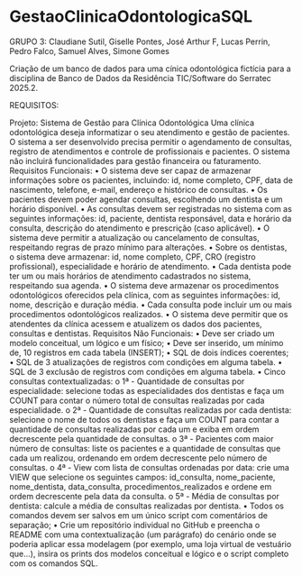 # GestaoClinicaOdontologicaSQL


GRUPO 3: Claudiane Sutil, Giselle Pontes, José Arthur F, Lucas Perrin, Pedro Falco, Samuel Alves, Simone Gomes


Criação de um banco de dados para uma cínica odontológica fictícia para a disciplina de Banco de Dados da Residência TIC/Software do Serratec 2025.2.

REQUISITOS:

Projeto: Sistema de Gestão para Clínica Odontológica
Uma clínica odontológica deseja informatizar o seu atendimento e gestão de pacientes. O sistema a ser desenvolvido precisa permitir o agendamento de consultas, registro de atendimentos e controle de profissionais e pacientes. O sistema não incluirá funcionalidades para gestão financeira ou faturamento.
Requisitos Funcionais:
•
O sistema deve ser capaz de armazenar informações sobre os pacientes, incluindo: id, nome completo, CPF, data de nascimento, telefone, e-mail, endereço e histórico de consultas.
•
Os pacientes devem poder agendar consultas, escolhendo um dentista e um horário disponível.
•
As consultas devem ser registradas no sistema com as seguintes informações: id, paciente, dentista responsável, data e horário da consulta, descrição do atendimento e prescrição (caso aplicável).
•
O sistema deve permitir a atualização ou cancelamento de consultas, respeitando regras de prazo mínimo para alterações.
•
Sobre os dentistas, o sistema deve armazenar: id, nome completo, CPF, CRO (registro profissional), especialidade e horário de atendimento.
•
Cada dentista pode ter um ou mais horários de atendimento cadastrados no sistema, respeitando sua agenda.
•
O sistema deve armazenar os procedimentos odontológicos oferecidos pela clínica, com as seguintes informações: id, nome, descrição e duração média.
•
Cada consulta pode incluir um ou mais procedimentos odontológicos realizados.
•
O sistema deve permitir que os atendentes da clínica acessem e atualizem os dados dos pacientes, consultas e dentistas.
Requisitos Não Funcionais:
•
Deve ser criado um modelo conceitual, um lógico e um físico;
•
Deve ser inserido, um mínimo de, 10 registros em cada tabela (INSERT);
•
SQL de dois índices coerentes;
• SQL de 3 atualizações de registros com condições em alguma tabela.
• SQL de 3 exclusão de registros com condições em alguma tabela.
• Cinco consultas contextualizadas:
o 1ª - Quantidade de consultas por especialidade: selecione todas as especialidades
dos dentistas e faça um COUNT para contar o número total de consultas realizadas por
cada especialidade.
o 2ª - Quantidade de consultas realizadas por cada dentista: selecione o nome de todos
os dentistas e faça um COUNT para contar a quantidade de consultas realizadas por
cada um e exiba em ordem decrescente pela quantidade de consultas.
o 3ª - Pacientes com maior número de consultas: liste os pacientes e a quantidade de
consultas que cada um realizou, ordenando em ordem decrescente pelo número de
consultas.
o 4ª - View com lista de consultas ordenadas por data: crie uma VIEW que selecione os
seguintes campos: id_consulta, nome_paciente, nome_dentista, data_consulta,
procedimentos_realizados e ordene em ordem decrescente pela data da consulta.
o 5ª - Média de consultas por dentista: calcule a média de consultas realizadas por
dentista.
• Todos os comandos devem ser salvos em um único script com comentários de separação;
• Crie um repositório individual no GitHub e preencha o README com uma contextualização (um
parágrafo) do cenário onde se poderia aplicar essa modelagem (por exemplo, uma loja virtual
de vestuário que...), insira os prints dos modelos conceitual e lógico e o script completo com os
comandos SQL.
